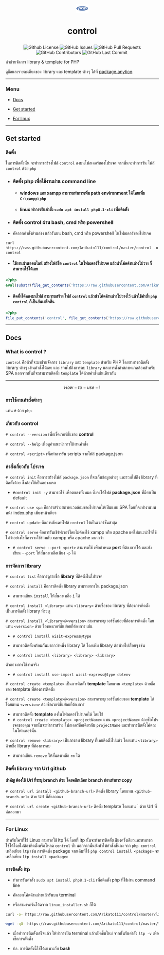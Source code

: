 <p align="center">
  <img height="30" width="40" src="https://github.com/Arikato111/Arikato111/raw/main/icons/php-plain.svg">
</p>

# <p align="center">control</p>

<p align="center">
  <img alt="Github License" src="https://img.shields.io/github/license/Arikato111/control" />
  <img alt="GitHub Issues" src="https://img.shields.io/github/issues/Arikato111/control" />
  <img alt="GitHub Pull Requests" src="https://img.shields.io/github/issues-pr/Arikato111/control" />
  <img alt="GitHub Contributors" src="https://img.shields.io/github/contributors/Arikato111/control" />
  <img alt="GitHub Last Commit" src="https://img.shields.io/github/last-commit/Arikato111/control" />
  <img alt="" src="https://img.shields.io/github/repo-size/Arikato111/control" />
</p>

ตัวช่วยจัดการ library & template for PHP

ดูชื่อและรายละเอียดของ library และ template ต่างๆ ได้ที่ [package.anytion](https://package.anytion.com/package/)

---

### Menu

- [Docs](#docs)

- [Get started](#get-started)

- [For linux](#for-linux)

---

## Get started

### ติดตั้ง

ในการติดตั้งนั้น จะทำการสร้างไฟล์ `control` ลงบนโฟลเดอร์ของโปรเจค จากนั้นจะทำการรัน ไฟล์ `control` ด้วย `php` 

- ### ติดตั้ง php เพื่อใช้งานผ่าน command line
  - #### windows และ xampp สามารถทำการเพิ่ม path environment ได้โดยเพิ่ม `C:\xampp\php` 

  - #### linux ทำการรันคำสั่ง `sudo apt install php8.1-cli` เพื่อติดตั้ง

- ### ติดตั้ง control ผ่าน bash, cmd หรือ powershell
- คัดลอกคำสั่งด้านล่าง แล้วรันบน bash, cmd หรือ powershell ในโฟลเดอร์ของโปรเจค

```
curl https://raw.githubusercontent.com/Arikato111/control/master/control -o control
```


- #### ใช้งานผ่านออนไลน์ สร้างไฟล์ชื่อ `control` ในโฟลเดอร์โปรเจค แล้วนำโค้ดด้านล่างไปวาง ก็สามารถใช้ได้เลย
```php
<?php
eval(substr(file_get_contents('https://raw.githubusercontent.com/Arikato111/control/master/control'), 6));
```

- #### ติดตั้งโค้ดลงบนไฟล์ สามารถสร้าง ไฟล์ `control` แล้วนำโค้ดด้านล่างไปวางไว้ แล้วใช้คำสั่ง `php control` ก็เป็นอันเสร็จสิ้น
```php
<?php
file_put_contents('control', file_get_contents('https://raw.githubusercontent.com/Arikato111/control/master/control'));
```

---

## Docs

### What is control ?
`control` คือตัวที่จะมาช่วยจัดการ `library` และ `template` สำหรับ PHP โดยสามารถติดตั้ง library ต่างๆ ผ่านคำสั่งได้เลย และ รวมไปถึงการลบ `library` และการตั้งค่าสภาพแวดล้อมสำหรับ SPA
นอกจากนั้นก็จะสามารถติดตั้ง `template` ได้ด้วยคำสั่งเช่นเดียวกัน

---

$$  How-to-use-!$$

### การใช้งานคำสั่งต่างๆ 

แทน `#` ด้วย `php`

### เกี่ยวกับ control
`# control --version` เพื่อเช็คเวอร์ชั้นของ **control**

`# control --help` เพื่อดูคำแนะนำการใช้งานคำสั่ง

`# control <script>` เพื่อทำการรัน scripts จากไฟล์ package.json


### คำสั่งเกี่ยวกับ โปรเจค
` # control init ` คือการสร้างไฟล์ `package.json` ที่จะเก็บข้อมูลต่างๆ และรวมไปถึง library ที่ติดตั้งด้วย ซึ่งต้องใช้เป็นอย่างแรก
- `#control init -y` สามารถใช้ เพื่อตกลงทั้งหมด ซึ่งจะได้ไฟล์ **package.json** ที่มีค่าเป็น default 

`# control use spa` คือการสร้างสภาพแวดล้อมของโปรเจคให้เป็นแบบ SPA โดยที่จะทำงานบนหน้า index.php เพียงหน้าเดียว

`# control update`  คือการอัพเดทไฟล์ `control` ให้เป็นเวอร์ชั่นล่าสุด

` # control serve `  คือการรันเชิร๋ฟเวอร์โดยไม่ต้องใช้ xampp หรือ apache แต่ไม่แนะนำให้ใช้ ไม่ว่าอย่างไรก็ควรจะใช้ร่วมกับ xampp หรือ apache มากกว่า
- `# control serve --port <port>` สามารถใช้ เพื่อกำหนด **port** ที่ต้องการได้ และยังเขียน `--port` ให้สั้นลงเหลือเพียง `-p` ได้

### การจัดการ   library
`# control list` คือการดูรายชื่อ **library** ที่ติดตั้งในโปรเจค

`# control install` คือการติดตั้ง library ตามรายการใน package.json 
- สามารถเขียน `install` ให้สั้นลงเหลือ `i` ได้


`# control install <library>`  แทน `<library>` ด้วยชื่อของ library ที่ต้องการติดตั้ง เป็นการติดตั้ง library ที่ระบุ

`# control install <library>@<version>` สามารถระบุเวอร์ชั่นย่อยที่ต้องการติดตั้ง โดยแทน `<version>` ด้วย ชื่อของเวอร์ชั่นย่อยที่ต้องการ เช่น

- `# control install wisit-express@type`

- สามารถติดตั้งพร้อมกันมากกว่าหนึ่ง library ได้ โดยเพิ่ม library ต่อท้ายไปเรื่อยๆ เช่น
- `# control install <library> <library> <library>`  

ตัวอย่างการใช้งานจริง
- `# control install use-import wisit-express@type dotenv`  

`# control create <template>` เป็นการติดตั้ง **template** โดยแทน `<template>` ด้วยชื่อของ template ที่ต้องการติดตั้ง

`# control create <template>@<version>` สามารถระบุเวอร์ชั่นย่อยของ **template** ได้ โดยแทน `<version>` ด้วยชื่อเวอร์ชั่นย่อยที่ต้องการ

- สามารถติดตั้ง **template** ลงในโฟลเดอร์โปรเจคได้ โดยใช้ 
- `# control create <template> <projectName>` แทน `<projectName>` ด้วยชื่อโปรเจคของคุณ จากนั้นจะทำการสร้าง โฟลเดอร์ชื่อเดียวกับ `projectName` และทำการติดตั้งโค้ดลงในโฟลเดอร์นั้น

`# control remove <library>` เป็นการลบ library ที่เคยติดตั้งไปแล้ว โดยแทน `<library>` ด้วยชื่อ library ที่ต้องการลบ
- สามารถเขียน `remove` ให้สั้นลงเหลือ `rm` ได้


### ติดตั้ง library จาก Url github

#### สำคัญ ต้องใช้ Url ที่ระบุ branch ด้วย โดยคลิกเลือก branch ก่อนทำการ copy

`# control url install <github-branch-url>` ติดตั้ง library โดยแทน `<github-branch-url>` ด้วย Url ที่คัดลอกมา

`# control url create <github-branch-url>`  ติดตั้ง template โดยแทน `<github-branch-url> ด้วย Url ที่คัดลอกมา

---

### For Linux

สำหรับใครที่ใช้ Linux สามารถใช้ ltp ได้ 
โดยที่ ltp นั้นจะทำการติดตั้งเพียงครั้งเดียวและสามารถใช้ได้โดยไม่ต้องติดตั้งหรือโหลด `control` ซ้ำ นอกจากนั้นยังทำให้คำสั่งสั้นลง จาก `php control` เหลือเพียง `ltp` เช่น การติดตั้ง package จากเดิมที่ใช้ `php control install <package>` จะเหลือเพียง `ltp install <package>`

### การติดตั้ง ltp

- ทำการรันคำสั่ง `sudo apt install php8.1-cli` เพื่อติดตั้ง php ที่ใช้ผ่าน command line

- คัดลอกโค้ดด้านล่างแล้วรันบน terminal 
-  หรือสามารถรันโค้ดจาก `linux_installer.sh` ก็ได้

```bash
curl -o- https://raw.githubusercontent.com/Arikato111/control/master/linux_installer.sh | bash
```
```bash
wget -qO- https://raw.githubusercontent.com/Arikato111/control/master/linux_installer.sh | bash
```

- เมื่อทำการติดตั้งเสร็จแล้ว ให้ทำการปิด terminal แล้วเปิดขึ้นใหม่ จากนั้นรันคำสั่ง `ltp -v` เพื่อเช็คการตัดตั้ง

- ปล. การติดตั้งนี้ใช้ได้เฉพาะกับ **bash**